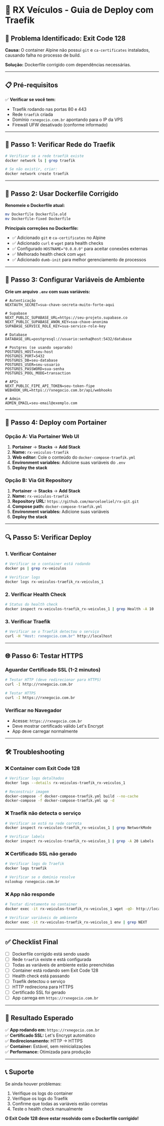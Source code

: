 # 🚗 RX Veículos - Guia de Deploy com Traefik

## 🚨 Problema Identificado: Exit Code 128

**Causa:** O container Alpine não possui `git` e `ca-certificates` instalados, causando falha no processo de build.

**Solução:** Dockerfile corrigido com dependências necessárias.

---

## 📋 Pré-requisitos

✅ **Verificar se você tem:**
- Traefik rodando nas portas 80 e 443
- Rede `traefik` criada
- Domínio `rxnegocio.com.br` apontando para o IP da VPS
- Firewall UFW desativado (conforme informado)

---

## 🔧 Passo 1: Verificar Rede do Traefik

```bash
# Verificar se a rede traefik existe
docker network ls | grep traefik

# Se não existir, criar:
docker network create traefik
```

---

## 🐳 Passo 2: Usar Dockerfile Corrigido

**Renomeie o Dockerfile atual:**
```bash
mv Dockerfile Dockerfile.old
mv Dockerfile-fixed Dockerfile
```

**Principais correções no Dockerfile:**
- ✅ Adicionado `git` e `ca-certificates` no Alpine
- ✅ Adicionado `curl` e `wget` para health checks
- ✅ Configurado `HOSTNAME="0.0.0.0"` para aceitar conexões externas
- ✅ Melhorado health check com `wget`
- ✅ Adicionado `dumb-init` para melhor gerenciamento de processos

---

## 📝 Passo 3: Configurar Variáveis de Ambiente

**Crie um arquivo `.env` com suas variáveis:**
```env
# Autenticação
NEXTAUTH_SECRET=sua-chave-secreta-muito-forte-aqui

# Supabase
NEXT_PUBLIC_SUPABASE_URL=https://seu-projeto.supabase.co
NEXT_PUBLIC_SUPABASE_ANON_KEY=sua-chave-anonima
SUPABASE_SERVICE_ROLE_KEY=sua-service-role-key

# Database
DATABASE_URL=postgresql://usuario:senha@host:5432/database

# Postgres (se usando separado)
POSTGRES_HOST=seu-host
POSTGRES_PORT=5432
POSTGRES_DB=seu-database
POSTGRES_USER=seu-usuario
POSTGRES_PASSWORD=sua-senha
POSTGRES_POOL_MODE=transaction

# APIs
NEXT_PUBLIC_FIPE_API_TOKEN=seu-token-fipe
WEBHOOK_URL=https://rxnegocio.com.br/api/webhooks

# Admin
ADMIN_EMAIL=seu-email@exemplo.com
```

---

## 🚀 Passo 4: Deploy com Portainer

### **Opção A: Via Portainer Web UI**

1. **Portainer** → **Stacks** → **Add Stack**
2. **Name:** `rx-veiculos-traefik`
3. **Web editor:** Cole o conteúdo do `docker-compose-traefik.yml`
4. **Environment variables:** Adicione suas variáveis do `.env`
5. **Deploy the stack**

### **Opção B: Via Git Repository**

1. **Portainer** → **Stacks** → **Add Stack**
2. **Name:** `rx-veiculos-traefik`
3. **Repository URL:** `https://github.com/marceloeliel/rx-git.git`
4. **Compose path:** `docker-compose-traefik.yml`
5. **Environment variables:** Adicione suas variáveis
6. **Deploy the stack**

---

## 🔍 Passo 5: Verificar Deploy

### **1. Verificar Container**
```bash
# Verificar se o container está rodando
docker ps | grep rx-veiculos

# Verificar logs
docker logs rx-veiculos-traefik_rx-veiculos_1
```

### **2. Verificar Health Check**
```bash
# Status do health check
docker inspect rx-veiculos-traefik_rx-veiculos_1 | grep Health -A 10
```

### **3. Verificar Traefik**
```bash
# Verificar se o Traefik detectou o serviço
curl -H "Host: rxnegocio.com.br" http://localhost
```

---

## 🌐 Passo 6: Testar HTTPS

### **Aguardar Certificado SSL (1-2 minutos)**
```bash
# Testar HTTP (deve redirecionar para HTTPS)
curl -I http://rxnegocio.com.br

# Testar HTTPS
curl -I https://rxnegocio.com.br
```

### **Verificar no Navegador**
- Acesse: `https://rxnegocio.com.br`
- Deve mostrar certificado válido Let's Encrypt
- App deve carregar normalmente

---

## 🛠️ Troubleshooting

### **❌ Container com Exit Code 128**
```bash
# Verificar logs detalhados
docker logs --details rx-veiculos-traefik_rx-veiculos_1

# Reconstruir imagem
docker-compose -f docker-compose-traefik.yml build --no-cache
docker-compose -f docker-compose-traefik.yml up -d
```

### **❌ Traefik não detecta o serviço**
```bash
# Verificar se está na rede correta
docker inspect rx-veiculos-traefik_rx-veiculos_1 | grep NetworkMode

# Verificar labels
docker inspect rx-veiculos-traefik_rx-veiculos_1 | grep -A 20 Labels
```

### **❌ Certificado SSL não gerado**
```bash
# Verificar logs do Traefik
docker logs traefik

# Verificar se o domínio resolve
nslookup rxnegocio.com.br
```

### **❌ App não responde**
```bash
# Testar diretamente no container
docker exec -it rx-veiculos-traefik_rx-veiculos_1 wget -qO- http://localhost:3000

# Verificar variáveis de ambiente
docker exec -it rx-veiculos-traefik_rx-veiculos_1 env | grep NEXT
```

---

## ✅ Checklist Final

- [ ] Dockerfile corrigido está sendo usado
- [ ] Rede `traefik` existe e está configurada
- [ ] Todas as variáveis de ambiente estão preenchidas
- [ ] Container está rodando sem Exit Code 128
- [ ] Health check está passando
- [ ] Traefik detectou o serviço
- [ ] HTTP redireciona para HTTPS
- [ ] Certificado SSL foi gerado
- [ ] App carrega em `https://rxnegocio.com.br`

---

## 🎯 Resultado Esperado

✅ **App rodando em:** `https://rxnegocio.com.br`  
✅ **Certificado SSL:** Let's Encrypt automático  
✅ **Redirecionamento:** HTTP → HTTPS  
✅ **Container:** Estável, sem reinicializações  
✅ **Performance:** Otimizada para produção  

---

## 📞 Suporte

Se ainda houver problemas:
1. Verifique os logs do container
2. Verifique os logs do Traefik
3. Confirme que todas as variáveis estão corretas
4. Teste o health check manualmente

**O Exit Code 128 deve estar resolvido com o Dockerfile corrigido!**